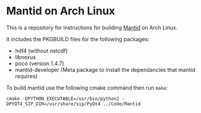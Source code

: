 # Mantid on Arch Linux

This is a repository for instructions for building [Mantid](https://github.com/mantidproject/mantid) on Arch Linux.

It includes the PKGBUILD files for the following packages:
* hdf4 (without netcdf)
* libnexus
* poco (version 1.4.7)
* mantid-developer (Meta package to install the dependancies that mantid requires)

To build mantid use the following cmake command then run `make`:
```
cmake -DPYTHON_EXECUTABLE=/usr/bin/python2 -DPYQT4_SIP_DIR=/usr/share/sip/PyQt4 ../Code/Mantid
```
